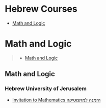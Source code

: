 # Hebrew Courses
 - [Math and Logic](#math-and-logic)
# Math and Logic
> - [Math and Logic](#math-and-logic)
## Math and Logic
### Hebrew University of Jerusalem
 - [Invitation to Mathematics     הזמנה למתמטיקה](https://www.coursera.org/learn/introduction-to-math)
